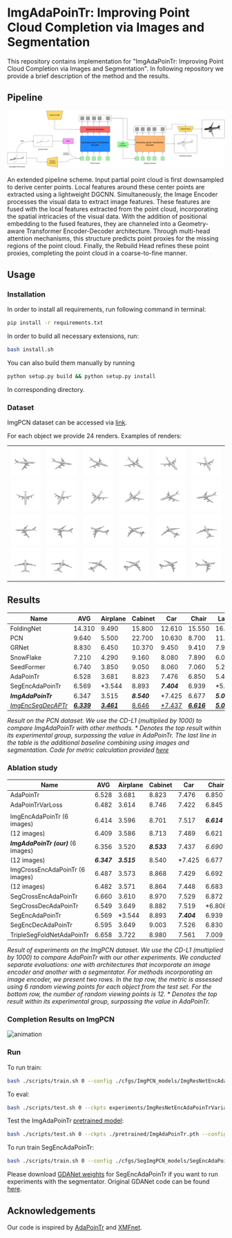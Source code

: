 # ImgAdaPoinTr: Improving Point Cloud Completion via Images and Segmentation

This repository contains implementation for "ImgAdaPoinTr: Improving Point Cloud Completion via Images and Segmentation". In following repository we provide a brief description of the method and the results.

## Pipeline

![scheme](fig/imgadapointr_scheme.png)

An extended pipeline scheme. Input partial point cloud is first downsampled to derive center points. Local features
around these center points are extracted using a lightweight DGCNN. Simultaneously, the Image Encoder processes the visual
data to extract image features. These features are fused with the local features extracted from the point cloud, incorporating
the spatial intricacies of the visual data. With the addition of positional embedding to the fused features, they are channeled
into a Geometry-aware Transformer Encoder-Decoder architecture. Through multi-head attention mechanisms, this structure
predicts point proxies for the missing regions of the point cloud. Finally, the Rebuild Head refines these point proxies,
completing the point cloud in a coarse-to-fine manner.

## Usage

### Installation

In order to install all requirements, run following command in terminal:

```bash
pip install -r requirements.txt
```

In order to build all necessary extensions, run:

```bash
bash install.sh
```

You can also build them manually by running

```bash
python setup.py build && python setup.py install
```

In corresponding directory.

### Dataset

ImgPCN dataset can be accessed via [link](https://sc.link/vbpNl).

For each object we provide 24 renders. Examples of renders:

|         |         |         |         |         |         |
|---------|---------|---------|---------|---------|---------|
| <img src="fig/renders_samples/00.png" width="100px"> | <img src="fig/renders_samples/01.png" width="100px"> | <img src="fig/renders_samples/02.png" width="100px"> | <img src="fig/renders_samples/03.png" width="100px"> | <img src="fig/renders_samples/04.png" width="100px"> | <img src="fig/renders_samples/05.png" width="100px"> |
| <img src="fig/renders_samples/06.png" width="100px"> | <img src="fig/renders_samples/07.png" width="100px"> | <img src="fig/renders_samples/08.png" width="100px"> | <img src="fig/renders_samples/09.png" width="100px"> | <img src="fig/renders_samples/10.png" width="100px"> | <img src="fig/renders_samples/11.png" width="100px"> |
| <img src="fig/renders_samples/12.png" width="100px"> | <img src="fig/renders_samples/13.png" width="100px"> | <img src="fig/renders_samples/14.png" width="100px"> | <img src="fig/renders_samples/15.png" width="100px"> | <img src="fig/renders_samples/16.png" width="100px"> | <img src="fig/renders_samples/17.png" width="100px"> |
| <img src="fig/renders_samples/18.png" width="100px"> | <img src="fig/renders_samples/19.png" width="100px"> | <img src="fig/renders_samples/20.png" width="100px"> | <img src="fig/renders_samples/21.png" width="100px"> | <img src="fig/renders_samples/22.png" width="100px"> | <img src="fig/renders_samples/23.png" width="100px"> |


## Results

| Name             | AVG    | Airplane | Cabinet | Car    | Chair  | Lamp   | Sofa   | Table  | Watercraft   | F@1%  |
|------------------|--------|----------|---------|--------|--------|--------|--------|--------|--------|-------|
| FoldingNet       | 14.310 | 9.490    | 15.800  | 12.610 | 15.550 | 16.410 | 15.970 | 13.650 | 14.99  | 0.322 |
| PCN              | 9.640  | 5.500    | 22.700  | 10.630 | 8.700  | 11.000 | 11.340 | 11.680 | 8.590  | 0.695 |
| GRNet            | 8.830  | 6.450    | 10.370  | 9.450  | 9.410  | 7.960  | 10.510 | 8.440  | 8.044  | 0.708 |
| SnowFlake        | 7.210  | 4.290    | 9.160   | 8.080  | 7.890  | 6.070  | 9.230  | 6.550  | 6.400  | -     |
| SeedFormer       | 6.740  | 3.850    | 9.050   | 8.060  | 7.060  | 5.210  | 8.850  | 6.050  | 5.850  | -     |
| AdaPoinTr        | 6.528  | 3.681    | 8.823   | 7.476  | 6.850  | 5.478  | 8.353  | 5.801  | 5.763  | 0.845 |
| SegEncAdaPoinTr  | 6.569  | *3.544   | 8.893   | ***7.404*** | 6.939  | *5.189  | 8.544  | 6.179  | 5.862  | *0.847|
| ***ImgAdaPoinTr***     | 6.347 | 3.515 | ***8.540*** | *7.425 | 6.677 | ***5.065*** | ***8.082*** | 5.714 | 5.756 | 0.857 |
| <u>*ImgEncSegDecAPTr*</u>     | <u>***6.339***</u> | <u>***3.461***</u> | <u>8.646</u> | <u>*7.437</u> | <u>***6.616***</u> | <u>***5.065***</u> | <u>8.140</u> | <u>***5.685***</u> | <u>***5.660***</u> | <u>***0.859***</u> |


*Result on the PCN dataset. We use the CD-L1 (multiplied by 1000) to compare ImgAdaPoinTr with other methods. \* Denotes the top result within its experimental group, surpassing the value in AdaPoinTr. The last line in the table is the additional baseline combining using images and segmentation.  Code for metric calculation provided [here](extensions/chamfer_dist/)*


### Ablation study

| Name                       | AVG    | Airplane | Cabinet | Car    | Chair  | Lamp   | Sofa   | Table  | Watercraft |
|----------------------------|--------|----------|---------|--------|--------|--------|--------|--------|------------|
| AdaPoinTr              | 6.528  | 3.681    | 8.823   | 7.476  | 6.850  | 5.478  | 8.353  | 5.801  | 5.763      |
| AdaPoinTrVarLoss       | 6.482  | 3.614    | 8.746   | 7.422  | 6.845  | 5.277  | 8.365  | 5.831  | 5.755      |
|                            |        |          |         |        |        |        |        |        |            |
| ImgEncAdaPoinTr (6 images) | 6.414  | 3.596    | 8.701   | 7.517  | ***6.614*** | 5.217  | 8.165  | 5.785  | 5.714 |
|  (12 images)               | 6.409  | 3.586    | 8.713   | 7.489  | 6.621  | 5.218  | 8.155  | 5.783  | ***5.709*** |
| ***ImgAdaPoinTr (our)*** (6 images)    | 6.356  | 3.520    | ***8.533*** | 7.437  | *6.690* | 5.086 | 8.105 | 5.715 | 5.762      |
|  (12 images)               | ***6.347*** | ***3.515*** | 8.540 | *7.425 | 6.677  | ***5.065***  | ***8.082***  | ***5.714*** | 5.756      |
| ImgCrossEncAdaPoinTr (6 images)  | 6.487  | 3.573    | 8.868   | 7.429  | 6.692  | 5.439  | 8.217  | 5.890  | 5.787      |
|  (12 images)               | 6.482  | 3.571    | 8.864   | 7.448  | 6.683  | 5.426  | 8.199  | 5.883  | 5.787      |
| SegCrossEncAdaPoinTr   | 6.660  | 3.610    | 8.970   | 7.529  | 6.872  | 5.567  | 8.567  | 6.256  | 5.915      |
| SegCrossDecAdaPoinTr   | 6.549  | 3.649    | 8.882   | 7.519  | *6.808 | 5.311  | 8.522  | 5.924  | 5.780      |
| SegEncAdaPoinTr        | 6.569  | *3.544  | 8.893   | ***7.404*** | 6.939  | *5.189 | 8.544  | 6.179  | 5.862      |
| SegEncDecAdaPoinTr     | 6.595  | 3.649    | 9.003   | 7.526  | 6.830  | 5.383  | 8.525  | 6.058  | 5.784      |
| TripleSegFoldNetAdaPoinTr | 6.658 | 3.722 | 8.980 | 7.561 | 7.009 | 5.329 | 8.725 | 6.079 | 5.856      |

*Result of experiments on the ImgPCN dataset. We use the CD-L1 (multiplied by 1000) to compare AdaPoinTr with our other experiments. We conducted separate evaluations: one with architectures that incorporate an image encoder and another with a segmentator. For methods incorporating an image encoder, we present two rows. In the top row, the metric is assessed using 6 random viewing points for each object from the test set. For the bottom row, the number of random viewing points is 12. \* Denotes the top result within its experimental group, surpassing the value in AdaPoinTr.*

### Completion Results on ImgPCN

<img src='fig/animation.gif' alt='animation' width=200 class="center"/>

### Run

To run train:

```bash
bash ./scripts/train.sh 0 --config ./cfgs/ImgPCN_models/ImgResNetEncAdaPoinTrVariableLoss.yaml  --exp_name train_ImgResNetEncAdaPoinTrVariableLoss --num_workers 16 --val_freq 1
```

To eval:


```bash
bash ./scripts/test.sh 0 --ckpts experiments/ImgResNetEncAdaPoinTrVariableLoss/ImgPCN_models/train_ImgResNetEncAdaPoinTrVariableLoss_easy/ckpt-best.pth --config ./cfgs/ImgPCN_models/ImgResNetEncAdaPoinTrVariableLoss.yaml --exp_name test
```

Test the ImgAdaPoinTr [pretrained model](https://sc.link/CZI41):

```bash
bash ./scripts/test.sh 0 --ckpts ./pretrained/ImgAdaPoinTr.pth --config ./cfgs/ImgPCN_models/ImgResNetEncAdaPoinTrVariableLoss.yaml --exp_name test
```
To run train SegEncAdaPoinTr:

```bash
bash ./scripts/train.sh 0 --config ./cfgs/SegImgPCN_models/SegEncAdaPoinTr.yaml --exp_name train  --num_workers 16 --val_freq 1 --gdanet_w ./pretrained/GDANet_best_insiou_model.pth
```

Please download [GDANet weights](https://sc.link/2GRPr) for SegEncAdaPoinTr if you want to run experiments with the segmentator. Original GDANet code can be found [here](https://github.com/mutianxu/GDANet).



## Acknowledgements

Our code is inspired by [AdaPoinTr](https://github.com/yuxumin/PoinTr) and [XMFnet](https://github.com/diegovalsesia/XMFnet).

